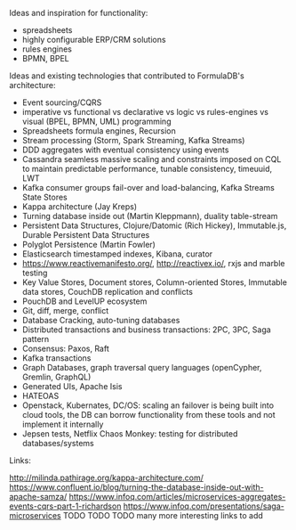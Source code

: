 Ideas and inspiration for functionality:
 - spreadsheets
 - highly configurable ERP/CRM solutions
 - rules engines
 - BPMN, BPEL

Ideas and existing technologies that contributed to FormulaDB's architecture:
 - Event sourcing/CQRS
 - imperative vs functional vs declarative vs logic vs rules-engines vs visual (BPEL, BPMN, UML) programming
 - Spreadsheets formula engines, Recursion
 - Stream processing (Storm, Spark Streaming, Kafka Streams)
 - DDD aggregates with eventual consistency using events
 - Cassandra seamless massive scaling and constraints imposed on CQL to maintain predictable performance, tunable consistency, timeuuid, LWT
 - Kafka consumer groups fail-over and load-balancing, Kafka Streams State Stores
 - Kappa architecture (Jay Kreps)
 - Turning database inside out (Martin Kleppmann), duality table-stream
 - Persistent Data Structures, Clojure/Datomic (Rich Hickey), Immutable.js, Durable Persistent Data Structures
 - Polyglot Persistence (Martin Fowler)
 - Elasticsearch timestamped indexes, Kibana, curator
 - https://www.reactivemanifesto.org/, http://reactivex.io/, rxjs and marble testing
 - Key Value Stores, Document stores, Column-oriented Stores, Immutable data stores, CouchDB replication and conflicts
 - PouchDB and LevelUP ecosystem
 - Git, diff, merge, conflict
 - Database Cracking, auto-tuning databases
 - Distributed transactions and business transactions: 2PC, 3PC, Saga pattern
 - Consensus: Paxos, Raft
 - Kafka transactions
 - Graph Databases, graph traversal query languages (openCypher, Gremlin, GraphQL)
 - Generated UIs, Apache Isis
 - HATEOAS
 - Openstack, Kubernates, DC/OS: scaling an failover is being built into cloud tools, the DB can borrow functionality from these tools and not implement it internally
 - Jepsen tests, Netflix Chaos Monkey: testing for distributed databases/systems

Links:

http://milinda.pathirage.org/kappa-architecture.com/
https://www.confluent.io/blog/turning-the-database-inside-out-with-apache-samza/
https://www.infoq.com/articles/microservices-aggregates-events-cqrs-part-1-richardson
https://www.infoq.com/presentations/saga-microservices
TODO
TODO
TODO
many more interesting links to add
